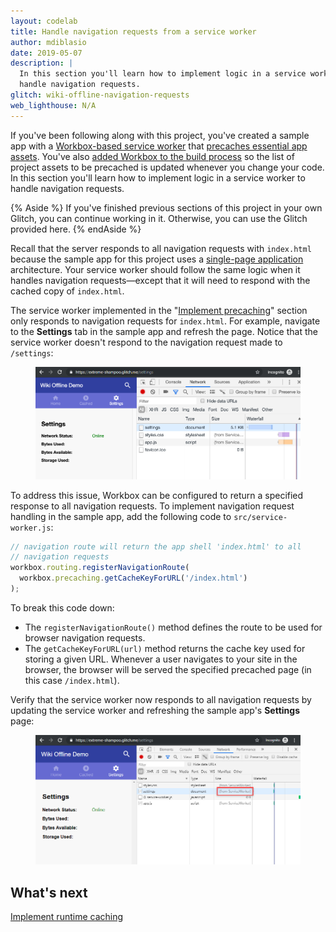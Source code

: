 ```yaml
---
layout: codelab
title: Handle navigation requests from a service worker
author: mdiblasio
date: 2019-05-07
description: |
  In this section you'll learn how to implement logic in a service worker to
  handle navigation requests.
glitch: wiki-offline-navigation-requests
web_lighthouse: N/A
---
```


If you've been following along with this project, you've created a sample app
with a [Workbox-based service worker](../codelab-reliability-register-service-worker/)
that [precaches essential app assets](../codelab-reliability-precaching/).
You've also [added Workbox to the build process](../codelab-reliability-integrate-workbox/)
so the list of project assets to be precached is updated whenever you change
your code. In this section you'll learn how to implement logic in a service
worker to handle navigation requests.

{% Aside %}
If you've finished previous sections of this project in your own Glitch, you
can continue working in it. Otherwise, you can use the Glitch provided here.
{% endAside %}

Recall that the server responds to all navigation requests with `index.html`
because the sample app for this project uses a
[single-page application](https://en.wikipedia.org/wiki/Single-page_application) 
architecture. Your service worker should follow the same logic when it handles
navigation requests—except that it will need to respond with the cached copy of
`index.html`.

The service worker implemented in the "[Implement precaching](../codelab-reliability-precaching/)"
section only responds to navigation requests for `index.html`. For example,
navigate to the __Settings__ tab in the sample app and refresh the page. Notice
that the service worker doesn't respond to the navigation request made to
`/settings`:

<figure class="w-figure w-figure--center">
  <img class="w-screenshot" src="./no-response-to-request.png" alt="A screenshot
  showing that the service worker didn't respond to a navigation request.">
</figure>

To address this issue, Workbox can be configured to return a specified response
to all navigation requests. To implement navigation request handling in the
sample app, add the following code to `src/service-worker.js`:

```js
// navigation route will return the app shell 'index.html' to all
// navigation requests
workbox.routing.registerNavigationRoute(
  workbox.precaching.getCacheKeyForURL('/index.html')
);
```

To break this code down:
+  The `registerNavigationRoute()` method defines the route to be used for
   browser navigation requests.
+  The `getCacheKeyForURL(url)` method returns the cache key used for storing a
   given URL. Whenever a user navigates to your site in the browser, the browser
   will be served the specified precached page (in this case `/index.html`).

Verify that the service worker now responds to all navigation requests by
updating the service worker and refreshing the sample app's __Settings__ page:

<figure class="w-figure w-figure--center">
  <img class="w-screenshot" src="./service-worker-responds.png" alt="A
  screenshot showing that the service worker has responded to all navigation
  requests.">
</figure>


## What's next
[Implement runtime caching](../codelab-reliability-runtime-caching/)
